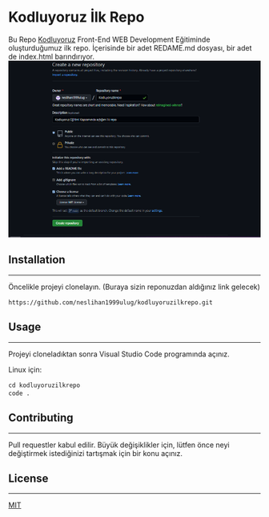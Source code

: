 # Kodluyoruz İlk Repo
Bu Repo [Kodluyoruz](https://www.kodluyoruz.org/) Front-End WEB Development Eğitiminde oluşturduğumuz ilk repo. İçerisinde bir adet REDAME.md dosyası, bir adet de index.html barındırıyor.
![new repo](image.png)
## Installation
-----------------------
Öncelikle projeyi clonelayın. (Buraya sizin reponuzdan aldığınız link gelecek)
```
https://github.com/neslihan1999ulug/kodluyoruzilkrepo.git
```
## Usage
---
Projeyi cloneladıktan sonra Visual Studio Code programında açınız.

Linux için:
```
cd kodluyoruzilkrepo
code .
```
## Contributing
-----------------
Pull requestler kabul edilir. Büyük değişiklikler için, lütfen önce neyi değiştirmek istediğinizi tartışmak için bir konu açınız.
## License
------------------
[MIT](https://choosealicense.com/licenses/mit/)
